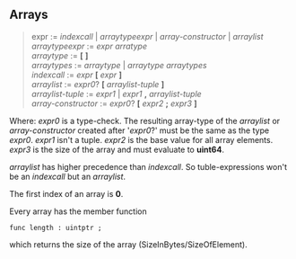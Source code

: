 ## Arrays

> expr := *indexcall* | *arraytypeexpr* | *array-constructor* | *arraylist*\
> *arraytypeexpr* := *expr* *arratype*\
> *arraytype* := **[** **]**\
> *arraytypes* := *arraytype* | *arraytype* *arraytypes*\
> *indexcall* := *expr* **[** *expr* **]**\
> *arraylist* := *expr0*? **[** *arraylist-tuple* **]**\
> *arraylist-tuple* := *expr1* | *expr1* **,** *arraylist-tuple*\
> *array-constructor* := *expr0*? **[** *expr2* **;** *expr3* **]**

Where: *expr0* is a type-check. The resulting array-type of the *arraylist* or
*array-constructor* created after '*expr0*?' must be the same as the type
*expr0*. *expr1* isn't a tuple. *expr2* is the base value for all array
elements. *expr3* is the size of the array and must evaluate to **uint64**.

*arraylist* has higher precedence than *indexcall*. So tuble-expressions won't
be an *indexcall* but an *arraylist*.

The first index of an array is **0**.

Every array has the member function

```
func length : uintptr ;
```

which returns the size of the array (SizeInBytes/SizeOfElement).
